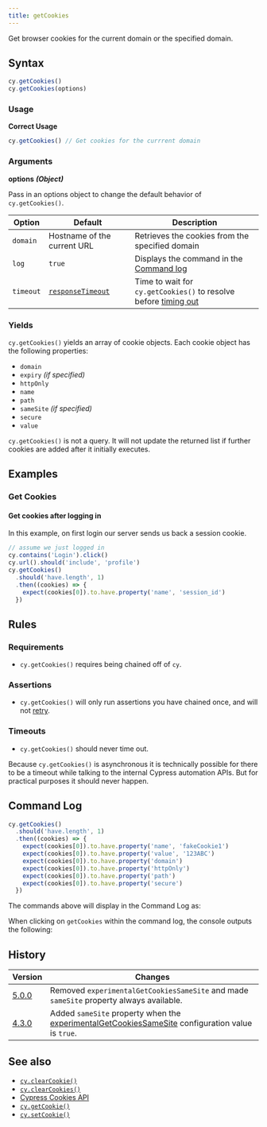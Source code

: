 ```yaml
---
title: getCookies
---
```


Get browser cookies for the current domain or the specified domain.

## Syntax

```javascript
cy.getCookies()
cy.getCookies(options)
```

### Usage

**<Icon name="check-circle" color="green"></Icon> Correct Usage**

```javascript
cy.getCookies() // Get cookies for the currrent domain
```

### Arguments

**<Icon name="angle-right"></Icon> options** **_(Object)_**

Pass in an options object to change the default behavior of `cy.getCookies()`.

| Option    | Default                                                        | Description                                                                              |
| --------- | -------------------------------------------------------------- | ---------------------------------------------------------------------------------------- |
| `domain`  | Hostname of the current URL                                    | Retrieves the cookies from the specified domain                                          |
| `log`     | `true`                                                         | Displays the command in the [Command log](/guides/core-concepts/cypress-app#Command-Log) |
| `timeout` | [`responseTimeout`](/guides/references/configuration#Timeouts) | Time to wait for `cy.getCookies()` to resolve before [timing out](#Timeouts)             |

### Yields [<Icon name="question-circle"/>](/guides/core-concepts/introduction-to-cypress#Subject-Management)

`cy.getCookies()` yields an array of cookie objects. Each cookie object has the
following properties:

- `domain`
- `expiry` _(if specified)_
- `httpOnly`
- `name`
- `path`
- `sameSite` _(if specified)_
- `secure`
- `value`

`cy.getCookies()` is not a query. It will not update the returned list if
further cookies are added after it initially executes.

## Examples

### Get Cookies

#### Get cookies after logging in

In this example, on first login our server sends us back a session cookie.

```javascript
// assume we just logged in
cy.contains('Login').click()
cy.url().should('include', 'profile')
cy.getCookies()
  .should('have.length', 1)
  .then((cookies) => {
    expect(cookies[0]).to.have.property('name', 'session_id')
  })
```

## Rules

### Requirements [<Icon name="question-circle"/>](/guides/core-concepts/introduction-to-cypress#Chains-of-Commands)

- `cy.getCookies()` requires being chained off of `cy`.

### Assertions [<Icon name="question-circle"/>](/guides/core-concepts/introduction-to-cypress#Assertions)

- `cy.getCookies()` will only run assertions you have chained once, and will not
  [retry](/guides/core-concepts/retry-ability).

### Timeouts [<Icon name="question-circle"/>](/guides/core-concepts/introduction-to-cypress#Timeouts)

- `cy.getCookies()` should never time out.

<Alert type="warning">

Because `cy.getCookies()` is asynchronous it is technically possible for there
to be a timeout while talking to the internal Cypress automation APIs. But for
practical purposes it should never happen.

</Alert>

## Command Log

```javascript
cy.getCookies()
  .should('have.length', 1)
  .then((cookies) => {
    expect(cookies[0]).to.have.property('name', 'fakeCookie1')
    expect(cookies[0]).to.have.property('value', '123ABC')
    expect(cookies[0]).to.have.property('domain')
    expect(cookies[0]).to.have.property('httpOnly')
    expect(cookies[0]).to.have.property('path')
    expect(cookies[0]).to.have.property('secure')
  })
```

The commands above will display in the Command Log as:

<DocsImage src="/img/api/getcookies/get-browser-cookies-and-inspect-all-properties.png" alt="Command Log getcookies" ></DocsImage>

When clicking on `getCookies` within the command log, the console outputs the
following:

<DocsImage src="/img/api/getcookies/test-application-cookies.png" alt="Console Log getcookies" ></DocsImage>

## History

| Version                                     | Changes                                                                                                                                          |
| ------------------------------------------- | ------------------------------------------------------------------------------------------------------------------------------------------------ |
| [5.0.0](/guides/references/changelog#5-0-0) | Removed `experimentalGetCookiesSameSite` and made `sameSite` property always available.                                                          |
| [4.3.0](/guides/references/changelog#4-3-0) | Added `sameSite` property when the [experimentalGetCookiesSameSite](/guides/references/configuration#Experiments) configuration value is `true`. |

## See also

- [`cy.clearCookie()`](/api/commands/clearcookie)
- [`cy.clearCookies()`](/api/commands/clearcookies)
- [Cypress Cookies API](/api/cypress-api/cookies)
- [`cy.getCookie()`](/api/commands/getcookie)
- [`cy.setCookie()`](/api/commands/setcookie)
